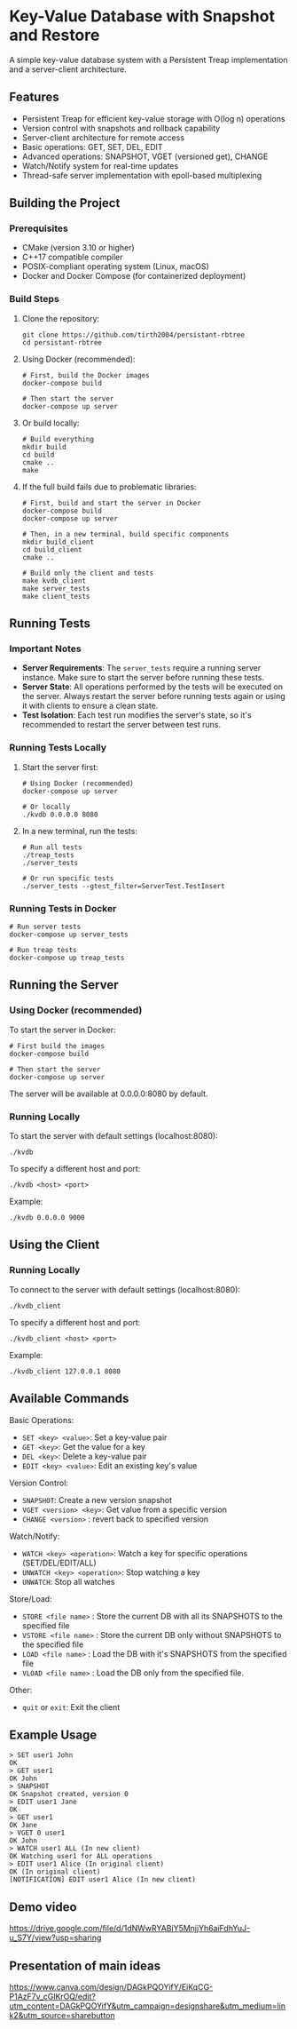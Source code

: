 # Key-Value Database with Snapshot and Restore

A simple key-value database system with a Persistent Treap implementation and a server-client architecture.

## Features

- Persistent Treap for efficient key-value storage with O(log n) operations
- Version control with snapshots and rollback capability
- Server-client architecture for remote access
- Basic operations: GET, SET, DEL, EDIT
- Advanced operations: SNAPSHOT, VGET (versioned get), CHANGE
- Watch/Notify system for real-time updates
- Thread-safe server implementation with epoll-based multiplexing

## Building the Project

### Prerequisites

- CMake (version 3.10 or higher)
- C++17 compatible compiler
- POSIX-compliant operating system (Linux, macOS)
- Docker and Docker Compose (for containerized deployment)

### Build Steps

1. Clone the repository:

   ```
   git clone https://github.com/tirth2004/persistant-rbtree
   cd persistant-rbtree
   ```

2. Using Docker (recommended):

   ```
   # First, build the Docker images
   docker-compose build

   # Then start the server
   docker-compose up server
   ```

3. Or build locally:

   ```
   # Build everything
   mkdir build
   cd build
   cmake ..
   make
   ```

4. If the full build fails due to problematic libraries:

   ```
   # First, build and start the server in Docker
   docker-compose build
   docker-compose up server

   # Then, in a new terminal, build specific components
   mkdir build_client
   cd build_client
   cmake ..

   # Build only the client and tests
   make kvdb_client
   make server_tests
   make client_tests
   ```

## Running Tests

### Important Notes

- **Server Requirements**: The `server_tests` require a running server instance. Make sure to start the server before running these tests.
- **Server State**: All operations performed by the tests will be executed on the server. Always restart the server before running tests again or using it with clients to ensure a clean state.
- **Test Isolation**: Each test run modifies the server's state, so it's recommended to restart the server between test runs.

### Running Tests Locally

1. Start the server first:

   ```
   # Using Docker (recommended)
   docker-compose up server

   # Or locally
   ./kvdb 0.0.0.0 8080
   ```

2. In a new terminal, run the tests:

   ```
   # Run all tests
   ./treap_tests
   ./server_tests

   # Or run specific tests
   ./server_tests --gtest_filter=ServerTest.TestInsert
   ```

### Running Tests in Docker

```
# Run server tests
docker-compose up server_tests

# Run treap tests
docker-compose up treap_tests
```

## Running the Server

### Using Docker (recommended)

To start the server in Docker:

```
# First build the images
docker-compose build

# Then start the server
docker-compose up server
```

The server will be available at 0.0.0.0:8080 by default.

### Running Locally

To start the server with default settings (localhost:8080):

```
./kvdb
```

To specify a different host and port:

```
./kvdb <host> <port>
```

Example:

```
./kvdb 0.0.0.0 9000
```

## Using the Client

### Running Locally

To connect to the server with default settings (localhost:8080):

```
./kvdb_client
```

To specify a different host and port:

```
./kvdb_client <host> <port>
```

Example:

```
./kvdb_client 127.0.0.1 8080
```

## Available Commands

Basic Operations:

- `SET <key> <value>`: Set a key-value pair
- `GET <key>`: Get the value for a key
- `DEL <key>`: Delete a key-value pair
- `EDIT <key> <value>`: Edit an existing key's value

Version Control:

- `SNAPSHOT`: Create a new version snapshot
- `VGET <version> <key>`: Get value from a specific version
- `CHANGE <version>` : revert back to specified version

Watch/Notify:

- `WATCH <key> <operation>`: Watch a key for specific operations (SET/DEL/EDIT/ALL)
- `UNWATCH <key> <operation>`: Stop watching a key
- `UNWATCH`: Stop all watches

Store/Load:

- `STORE <file name>` : Store the current DB with all its SNAPSHOTS to the specified file
- `VSTORE <file name>` : Store the current DB only without SNAPSHOTS to the specified file
- `LOAD <file name>` : Load the DB with it's SNAPSHOTS from the specified file
- `VLOAD <file name>` : Load the DB only from the specified file.

Other:

- `quit` or `exit`: Exit the client

## Example Usage

```
> SET user1 John
OK
> GET user1
OK John
> SNAPSHOT
OK Snapshot created, version 0
> EDIT user1 Jane
OK
> GET user1
OK Jane
> VGET 0 user1
OK John
> WATCH user1 ALL (In new client)
OK Watching user1 for ALL operations
> EDIT user1 Alice (In original client)
OK (In original client)
[NOTIFICATION] EDIT user1 Alice (In new client)
```

## Demo video

https://drive.google.com/file/d/1dNWwRYABiY5MnjjYh6aiFdhYuJ-u_S7Y/view?usp=sharing

## Presentation of main ideas

https://www.canva.com/design/DAGkPQOYifY/EiKqCG-P1AzF7v_cGlKrOQ/edit?utm_content=DAGkPQOYifY&utm_campaign=designshare&utm_medium=link2&utm_source=sharebutton
